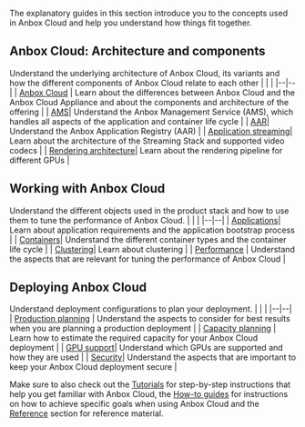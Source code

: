The explanatory guides in this section introduce you to the concepts used in Anbox Cloud and help you understand how things fit together.

## Anbox Cloud: Architecture and components

Understand the underlying architecture of Anbox Cloud, its variants and how the different components of Anbox Cloud relate to each other
|  |  |
|--|--|
| [Anbox Cloud](https://discourse.ubuntu.com/t/anbox-cloud-overview/17802) | Learn about the differences between Anbox Cloud and the Anbox Cloud Appliance and about the components and architecture of the offering |
| [AMS](https://discourse.ubuntu.com/t/about-ams/24321)| Understand the Anbox Management Service (AMS), which handles all aspects of the application and container life cycle |
| [AAR](https://discourse.ubuntu.com/t/application-registry/17761)| Understand the Anbox Application Registry (AAR) |
| [Application streaming](https://discourse.ubuntu.com/t/streaming-android-applications/17769)| Learn about the architecture of the Streaming Stack and supported video codecs |
| [Rendering architecture](https://discourse.ubuntu.com/t/about-rendering-architecture/35129)| Learn about the rendering pipeline for different GPUs |

## Working with Anbox Cloud

Understand the different objects used in the product stack and how to use them to tune the performance of Anbox Cloud.
|  |  |
|--|--|
| [Applications](https://discourse.ubuntu.com/t/managing-applications/17760)| Learn about application requirements and the application bootstrap process |
| [Containers](https://discourse.ubuntu.com/t/managing-containers/17763)| Understand the different container types and the container life cycle |
| [Clustering](https://discourse.ubuntu.com/t/capacity-planning/17765)| Learn about clustering |
| [Performance](https://discourse.ubuntu.com/t/about-performance/29416) | Understand the aspects that are relevant for tuning the performance of Anbox Cloud |

## Deploying Anbox Cloud
Understand deployment configurations to plan your deployment.
|  |  |
|--|--|
| [Production planning](https://discourse.ubuntu.com/t/production-planning/34648) | Understand the aspects to consider for best results when you are planning a production deployment |
| [Capacity planning](https://discourse.ubuntu.com/t/about-capacity-planning/28717) | Learn how to estimate the required capacity for your Anbox Cloud deployment |
| [GPU support](https://discourse.ubuntu.com/t/gpu-support/17768)| Understand which GPUs are supported and how they are used |
| [Security](https://discourse.ubuntu.com/t/about-security/31217)| Understand the aspects that are important to keep your Anbox Cloud deployment secure |


Make sure to also check out the [Tutorials](https://discourse.ubuntu.com/t/tutorials/28826) for step-by-step instructions that help you get familiar with Anbox Cloud, the [How-to guides](https://discourse.ubuntu.com/t/how-to-guides/28827) for instructions on how to achieve specific goals when using Anbox Cloud and the [Reference](https://discourse.ubuntu.com/t/reference/28828) section for reference material.
